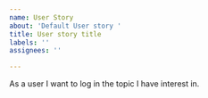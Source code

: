 ```yaml
---
name: User Story
about: 'Default User story '
title: User story title
labels: ''
assignees: ''

---
```


As a user I want to log in the topic I have interest in.
